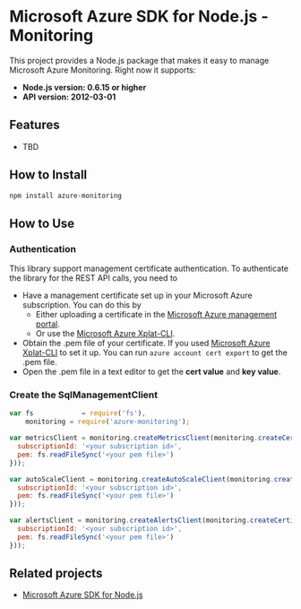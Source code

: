# Microsoft Azure SDK for Node.js - Monitoring

This project provides a Node.js package that makes it easy to manage Microsoft Azure Monitoring. Right now it supports:
- **Node.js version: 0.6.15 or higher**
- **API version: 2012-03-01**

## Features

- TBD

## How to Install

```bash
npm install azure-monitoring
```

## How to Use

### Authentication

This library support management certificate authentication. To authenticate the library for the REST API calls, you need to
* Have a management certificate set up in your Microsoft Azure subscription. You can do this by
  * Either uploading a certificate in the [Microsoft Azure management portal](https://manage.windowsazure.com).
  * Or use the [Microsoft Azure Xplat-CLI](https://github.com/WindowsAzure/azure-sdk-tools-xplat).
* Obtain the .pem file of your certificate. If you used [Microsoft Azure Xplat-CLI](https://github.com/WindowsAzure/azure-sdk-tools-xplat) to set it up. You can run ``azure account cert export`` to get the .pem file.
* Open the .pem file in a text editor to get the **cert value** and **key value**.

### Create the SqlManagementClient

```javascript
var fs            = require('fs'),
    monitoring = require('azure-monitoring');

var metricsClient = monitoring.createMetricsClient(monitoring.createCertificateCloudCredentials({
  subscriptionId: '<your subscription id>',
  pem: fs.readFileSync('<your pem file>')
}));

var autoScaleClient = monitoring.createAutoScaleClient(monitoring.createCertificateCloudCredentials({
  subscriptionId: '<your subscription id>',
  pem: fs.readFileSync('<your pem file>')
}));

var alertsClient = monitoring.createAlertsClient(monitoring.createCertificateCloudCredentials({
  subscriptionId: '<your subscription id>',
  pem: fs.readFileSync('<your pem file>')
}));
```

## Related projects

- [Microsoft Azure SDK for Node.js](https://github.com/WindowsAzure/azure-sdk-for-node)
